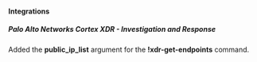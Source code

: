 
#### Integrations

##### Palo Alto Networks Cortex XDR - Investigation and Response

Added the **public_ip_list** argument for the **!xdr-get-endpoints** command.
